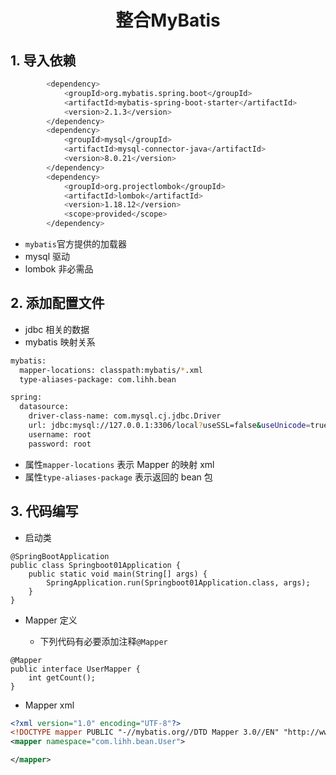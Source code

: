 <h1 align = "center">整合MyBatis</h1>

## 1. 导入依赖

```bash
        <dependency>
            <groupId>org.mybatis.spring.boot</groupId>
            <artifactId>mybatis-spring-boot-starter</artifactId>
            <version>2.1.3</version>
        </dependency>
        <dependency>
            <groupId>mysql</groupId>
            <artifactId>mysql-connector-java</artifactId>
            <version>8.0.21</version>
        </dependency>
        <dependency>
            <groupId>org.projectlombok</groupId>
            <artifactId>lombok</artifactId>
            <version>1.18.12</version>
            <scope>provided</scope>
        </dependency>
```

- `mybatis`官方提供的加载器
- mysql 驱动
- lombok 非必需品

## 2. 添加配置文件

- jdbc 相关的数据
- mybatis 映射关系

```bash
mybatis:
  mapper-locations: classpath:mybatis/*.xml
  type-aliases-package: com.lihh.bean

spring:
  datasource:
    driver-class-name: com.mysql.cj.jdbc.Driver
    url: jdbc:mysql://127.0.0.1:3306/local?useSSL=false&useUnicode=true&characterEncoding=UTF-8&serverTimezone=Asia/Shanghai&allowPublicKeyRetrieval=true
    username: root
    password: root
```

- 属性`mapper-locations` 表示 Mapper 的映射 xml
- 属性`type-aliases-package` 表示返回的 bean 包

## 3. 代码编写

- 启动类

```shell
@SpringBootApplication
public class Springboot01Application {
    public static void main(String[] args) {
        SpringApplication.run(Springboot01Application.class, args);
    }
}
```

- Mapper 定义

  - 下列代码有必要添加注释`@Mapper`

```shell
@Mapper
public interface UserMapper {
    int getCount();
}
```

- Mapper xml

```xml
<?xml version="1.0" encoding="UTF-8"?>
<!DOCTYPE mapper PUBLIC "-//mybatis.org//DTD Mapper 3.0//EN" "http://www.mybatis.org/dtd/mybatis-3-mapper.dtd">
<mapper namespace="com.lihh.bean.User">

</mapper>
```

